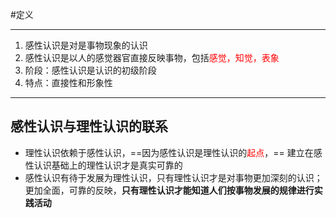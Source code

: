 #定义 

---

1. 感性认识是对是事物现象的认识
2. 感性认识是以人的感觉器官直接反映事物，包括<font color = red>感觉，知觉，表象</font>
3. 阶段：感性认识是认识的初级阶段
4. 特点：直接性和形象性
---

## 感性认识与理性认识的联系

- 理性认识依赖于感性认识，==因为感性认识是理性认识的<font color = red>起点</font>，==
建立在感性认识基础上的理性认识才是真实可靠的
- 感性认识有待于发展为理性认识，只有理性认识才是对事物更加深刻的认识；更加全面，可靠的反映，**只有理性认识才能知道人们按事物发展的规律进行实践活动**